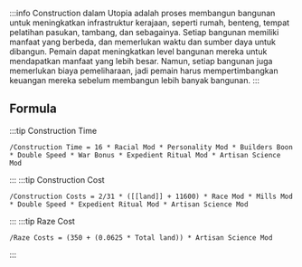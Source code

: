 :::info 
Construction dalam Utopia adalah proses membangun bangunan untuk meningkatkan infrastruktur kerajaan, seperti rumah, benteng, tempat pelatihan pasukan, tambang, dan sebagainya. Setiap bangunan memiliki manfaat yang berbeda, dan memerlukan waktu dan sumber daya untuk dibangun. Pemain dapat meningkatkan level bangunan mereka untuk mendapatkan manfaat yang lebih besar. Namun, setiap bangunan juga memerlukan biaya pemeliharaan, jadi pemain harus mempertimbangkan keuangan mereka sebelum membangun lebih banyak bangunan.
:::

## Formula

:::tip Construction Time
```
/Construction Time = 16 * Racial Mod * Personality Mod * Builders Boon * Double Speed * War Bonus * Expedient Ritual Mod * Artisan Science Mod
```
:::
:::tip Construction Cost
```
/Construction Costs = 2/31 * ([[land]] + 11600) * Race Mod * Mills Mod * Double Speed * Expedient Ritual Mod * Artisan Science Mod
```
:::
:::tip Raze Cost
```
/Raze Costs = (350 + (0.0625 * Total land)) * Artisan Science Mod
```
:::